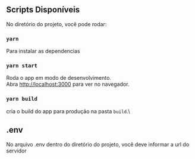 ## Scripts Disponíveis

No diretório do projeto, você pode rodar:

### `yarn`
Para instalar as dependencias

### `yarn start`

Roda o app em modo de desenvolvimento.\
Abra [http://localhost:3000](http://localhost:3000) para ver no navegador.

### `yarn build`

cria o build do app para produção na pasta `build`.\

## .env

No arquivo .env dentro do diretório do projeto, você deve informar a url do servidor
